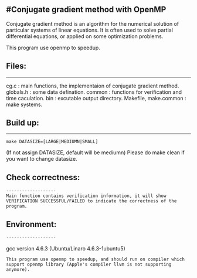 #Conjugate gradient method with OpenMP
-------------------

Conjugate gradient method is an algorithm for the numerical solution of particular systems of linear equations. It is often used to solve partial differential equations, or applied on some optimization problems. 

This program use openmp to speedup.

## Files:
-------------------
cg.c : main functions, the implementaion of conjugate gradient method.
globals.h : some data defination.
common : functions for verification and time caculation.
bin : excutable output directory.
Makefile, make.common : make systems.


## Build up:
-------------------
    make DATASIZE=[LARGE|MEDIUMN|SMALL]
(If not assign DATASIZE, default will be mediumn)
    Please do make clean if you want to change datasize.


## Check correctness:
    -------------------
    Main function contains verification information, it will show VERIFICATION SUCCESSFUL/FAILED to indicate the correctness of the program.


## Environment:
    -------------------
gcc version 4.6.3 (Ubuntu/Linaro 4.6.3-1ubuntu5)

    This program use openmp to speedup, and should run on compiler which support openmp library (Apple's compiler llvm is not supporting anymore).
